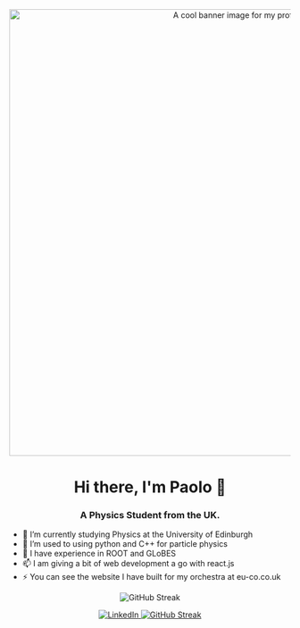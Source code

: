 <div align="center">
  <img src="your-banner-image-url.png" alt="A cool banner image for my profile" width="800"/>
  <h1>Hi there, I'm Paolo 👋</h1>
  <h3>A Physics Student from the UK.</h3>
</div>

- 🌱 I’m currently studying Physics at the University of Edinburgh
- 👯 I’m used to using python and C++ for particle physics
- 🤔 I have experience in ROOT and GLoBES
- 📫 I am giving a bit of web development a go with react.js
- ⚡ You can see the website I have built for my orchestra at eu-co.co.uk

<p align="center">
  <img src="https://github-readme-streak-stats.herokuapp.com/?user=paolominhas&theme=tokyonight&hide_border=true" alt="GitHub Streak"/>
</p>

<p align="center">
  <a href="https://www.linkedin.com/in/paolo-m-319374305/" target="_blank">
    <img src="https://img.shields.io/badge/LinkedIn-0077B5?style=for-the-badge&logo=linkedin&logoColor=white" alt="LinkedIn"/>
  </a>
  <a href="https://ed.ac.uk" target="_blank">
    <img src="https://github-readme-streak-stats.herokuapp.com/?user=paolominhas&theme=tokyonight&hide_border=true" alt="GitHub Streak"/>
  </a>
</p>
